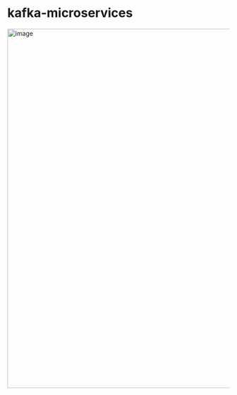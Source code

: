 # kafka-microservices

<img width="815" alt="image" src="https://github.com/user-attachments/assets/9635c644-61c1-4804-8982-3a0863a7855d" />

